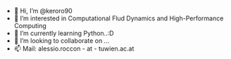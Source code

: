 - 👋 Hi, I’m @keroro90
- 👀 I’m interested in Computational Flud Dynamics and High-Performance Computing
- 🌱 I’m currently learning Python..:D
- 💞️ I’m looking to collaborate on ...
- 📫 Mail: alessio.roccon - at - tuwien.ac.at

<!---
keroro90/keroro90 is a ✨ special ✨ repository because its `README.md` (this file) appears on your GitHub profile.
You can click the Preview link to take a look at your changes.
--->
